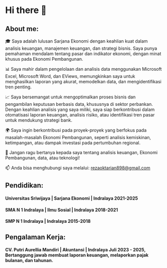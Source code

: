 # Hi there 👋
## About me:
🎓 Saya adalah lulusan Sarjana Ekonomi dengan keahlian kuat dalam analisis keuangan, manajemen keuangan, dan strategi bisnis. Saya punya pemahaman mendalam tentang pasar dan indikator ekonomi, dengan minat khusus pada Ekonomi Pembangunan.

📊 Saya mahir dalam pengelolaan dan analisis data menggunakan Microsoft Excel, Microsoft Word, dan EViews, memungkinkan saya untuk menghasilkan laporan yang akurat, memodelkan data, dan mengidentifikasi tren penting.

📈 Saya bersemangat untuk mengoptimalkan proses bisnis dan pengambilan keputusan berbasis data, khususnya di sektor perbankan. Dengan keahlian analisis yang saya miliki, saya siap berkontribusi dalam otomatisasi laporan keuangan, analisis risiko, atau identifikasi tren pasar untuk mendukung strategi bank.

🌍 Saya ingin berkontribusi pada proyek-proyek yang berfokus pada masalah-masalah Ekonomi Pembangunan, seperti analisis kemiskinan, ketimpangan, atau dampak investasi pada pertumbuhan regional.

💬 Jangan ragu bertanya kepada saya tentang analisis keuangan, Ekonomi Pembangunan, data, atau teknologi!

📫 Anda bisa menghubungi saya melalui: rezaoktarian898@gmail.com

## Pendidikan:

#### Universitas Sriwijaya | Sarjana Ekonomi | Indralaya 2021-2025
#### SMA N 1 Indralaya | Ilmu Sosial | Indralaya 2018-2021
#### SMP N 1 Indralaya | Indralaya 2015-2018

## Pengalaman Kerja:
#### CV. Putri Aurellia Mandiri | Akuntansi | Indralaya Juli 2023 - 2025, Bertanggung jawab membuat laporan keuangan, melaporkan pajak bulanan, dan tahunan.

<!--
**RezaOktarian/RezaOktarian** is a ✨ _special_ ✨ repository because its `README.md` (this file) appears on your GitHub profile.

- 🔭 I’m currently working on ...
- 🌱 I’m currently learning ...
- 👯 I’m looking to collaborate on ...
- 🤔 I’m looking for help with ...
- 💬 Ask me about ...
- 📫 How to reach me: ...
- 😄 Pronouns: ...
- ⚡ Fun fact: ...
-->
